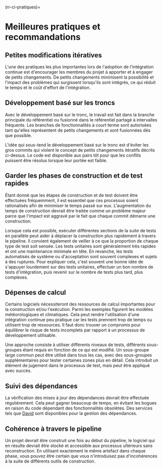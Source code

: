 (rr-ci-pratiques)=
# Meilleures pratiques et recommandations

## Petites modifications itératives

L'une des pratiques les plus importantes lors de l'adoption de l'intégration continue est d'encourager les membres du projet à apporter et à engager de petits changements. De petits changements minimisent la possibilité et l'impact des problèmes qui surgissent lorsqu'ils sont intégrés, ce qui réduit le temps et le coût d'effort de l'intégration.

## Développement basé sur les troncs

Avec le développement basé sur le tronc, le travail est fait dans la branche principale du référentiel ou fusionné dans le référentiel partagé à intervalles fréquents. Les branches de fonctionnalités à court terme sont autorisées tant qu'elles représentent de petits changements et sont fusionnées dès que possible.

L'idée qui sous-tend le développement basé sur le tronc est d'éviter les gros commits qui violent le concept de petits changements itératifs décrits ci-dessus. Le code est disponible aux pairs tôt pour que les conflits puissent être résolus lorsque leur portée est faible.

## Garder les phases de construction et de test rapides

Étant donné que les étapes de construction et de test doivent être effectuées fréquemment, il est essentiel que ces processus soient rationalisés afin de minimiser le temps passé sur eux. L'augmentation du temps de construction devrait être traitée comme un problème majeur parce que l'impact est aggravé par le fait que chaque commit démarre une construction.

Lorsque cela est possible, exécuter différentes sections de la suite de tests en parallèle peut aider à déplacer la construction plus rapidement à travers le pipeline. Il convient également de veiller à ce que la proportion de chaque type de test soit sensée. Les tests unitaires sont généralement très rapides et ont une maintenance minimale en tête. En revanche, les tests automatisés de système ou d'acceptation sont souvent complexes et sujets à des ruptures. Pour expliquer cela, c'est souvent une bonne idée de s'appuyer lourdement sur des tests unitaires, effectuer un bon nombre de tests d'intégration, puis revenir sur le nombre de tests plus tard, plus complexes.

## Dépenses de calcul

Certains logiciels nécessiteront des ressources de calcul importantes pour la construction et/ou l'exécution. Parmi les exemples figurent les modèles météorologiques et climatiques. Cela peut rendre l'utilisation d'une intégration continue peu pratique car les tests prennent trop de temps ou utilisent trop de ressources. Il faut donc trouver un compromis pour équilibrer le risque de tests incomplets par rapport à un processus de développement utilisable.

Une approche consiste à utiliser différents niveaux de tests, différents sous-groupes étant requis en fonction de ce qui est modifié. Un sous-groupe large commun peut être utilisé dans tous les cas, avec des sous-groupes supplémentaires pour tester certaines zones plus en détail. Cela introduit un élément de jugement dans le processus de test, mais peut être appliqué avec succès.

## Suivi des dépendances

La vérification des mises à jour des dépendances devrait être effectuée régulièrement. Cela peut gagner beaucoup de temps, en évitant les bogues en raison du code dépendant des fonctionnalités obsolètes. Des services tels que [David](https://david-dm.org/) sont disponibles pour la gestion des dépendances.

## Cohérence à travers le pipeline

Un projet devrait être construit une fois au début du pipeline, le logiciel qui en résulte devrait être stocké et accessible aux processus ultérieurs sans reconstruction. En utilisant exactement le même artefact dans chaque phase, vous pouvez être certain que vous n'introduisez pas d'incohérences à la suite de différents outils de construction.
